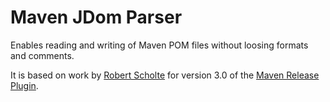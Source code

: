 # Maven JDom Parser

Enables reading and writing of Maven POM files without loosing formats and comments.

It is based on work by [Robert Scholte](https://github.com/rfscholte) for version 3.0 of the
[Maven Release Plugin](https://github.com/apache/maven-release/).
